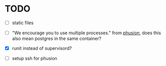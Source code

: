 # TODO

- [ ] static files

- [ ] "We encourage you to use multiple processes." from [phusion](http://phusion.github.io/baseimage-docker/), does this also mean postgres in the same container?

- [x] runit instead of supervisord?

- [ ] setup ssh for phusion